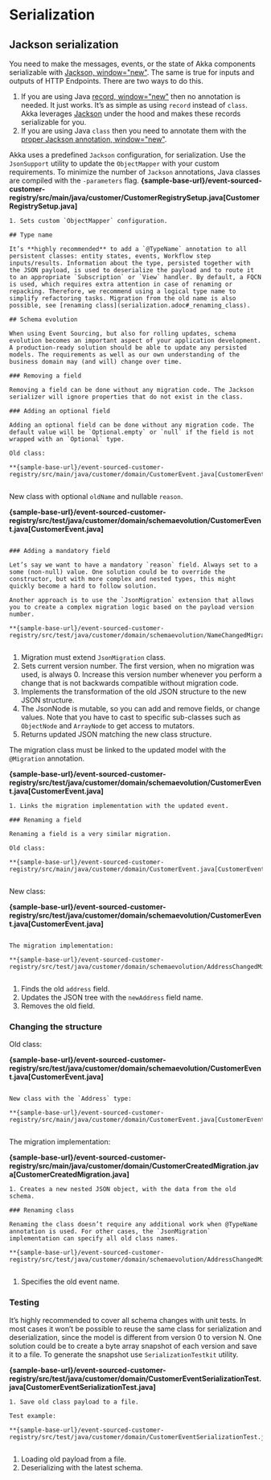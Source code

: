 # Serialization

## Jackson serialization

You need to make the messages, events, or the state of Akka components serializable with [Jackson, window="new"](https://github.com/FasterXML/jackson). The same is true for inputs and outputs of HTTP Endpoints. There are two ways to do this.

1. If you are using Java [record, window="new"](https://openjdk.org/jeps/395) then no annotation is needed. It just works. It’s as simple as using `record` instead of `class`. Akka leverages [Jackson](https://github.com/FasterXML/) under the hood and makes these records serializable for you.
2. If you are using Java `class` then you need to annotate them with the [proper Jackson annotation, window="new"](https://github.com/FasterXML/jackson-annotations#usage-general).

Akka uses a predefined `Jackson` configuration, for serialization. Use the `JsonSupport` utility to update the `ObjectMapper` with your custom requirements. To minimize the number of `Jackson` annotations, Java classes are compiled with the `-parameters` flag.
**{sample-base-url}/event-sourced-customer-registry/src/main/java/customer/CustomerRegistrySetup.java[CustomerRegistrySetup.java]**


```
1. Sets custom `ObjectMapper` configuration.

## Type name

It’s **highly recommended** to add a `@TypeName` annotation to all persistent classes: entity states, events, Workflow step inputs/results. Information about the type, persisted together with the JSON payload, is used to deserialize the payload and to route it to an appropriate `Subscription` or `View` handler. By default, a FQCN is used, which requires extra attention in case of renaming or repacking. Therefore, we recommend using a logical type name to simplify refactoring tasks. Migration from the old name is also possible, see [renaming class](serialization.adoc#_renaming_class).

## Schema evolution

When using Event Sourcing, but also for rolling updates, schema evolution becomes an important aspect of your application development. A production-ready solution should be able to update any persisted models. The requirements as well as our own understanding of the business domain may (and will) change over time.

### Removing a field

Removing a field can be done without any migration code. The Jackson serializer will ignore properties that do not exist in the class.

### Adding an optional field

Adding an optional field can be done without any migration code. The default value will be `Optional.empty` or `null` if the field is not wrapped with an `Optional` type.

Old class:

**{sample-base-url}/event-sourced-customer-registry/src/main/java/customer/domain/CustomerEvent.java[CustomerEvent.java]**


```

New class with optional `oldName` and nullable `reason`.

**{sample-base-url}/event-sourced-customer-registry/src/test/java/customer/domain/schemaevolution/CustomerEvent.java[CustomerEvent.java]**


```

### Adding a mandatory field

Let’s say we want to have a mandatory `reason` field. Always set to a some (non-null) value. One solution could be to override the constructor, but with more complex and nested types, this might quickly become a hard to follow solution.

Another approach is to use the `JsonMigration` extension that allows you to create a complex migration logic based on the payload version number.

**{sample-base-url}/event-sourced-customer-registry/src/test/java/customer/domain/schemaevolution/NameChangedMigration.java[NameChangedMigration.java]**


```
1. Migration must extend `JsonMigration` class.
2. Sets current version number. The first version, when no migration was used, is always 0. Increase this version number whenever you perform a change that is not backwards compatible without migration code.
3. Implements the transformation of the old JSON structure to the new JSON structure.
4. The JsonNode is mutable, so you can add and remove fields, or change values. Note that you have to cast to specific sub-classes such as `ObjectNode` and `ArrayNode` to get access to mutators.
5. Returns updated JSON matching the new class structure.

The migration class must be linked to the updated model with the `@Migration` annotation.

**{sample-base-url}/event-sourced-customer-registry/src/test/java/customer/domain/schemaevolution/CustomerEvent.java[CustomerEvent.java]**


```
1. Links the migration implementation with the updated event.

### Renaming a field

Renaming a field is a very similar migration.

Old class:

**{sample-base-url}/event-sourced-customer-registry/src/main/java/customer/domain/CustomerEvent.java[CustomerEvent.java]**


```

New class:

**{sample-base-url}/event-sourced-customer-registry/src/test/java/customer/domain/schemaevolution/CustomerEvent.java[CustomerEvent.java]**


```

The migration implementation:

**{sample-base-url}/event-sourced-customer-registry/src/test/java/customer/domain/schemaevolution/AddressChangedMigration.java[AddressChangedMigration.java]**


```
1. Finds the old `address` field.
2. Updates the JSON tree with the `newAddress` field name.
3. Removes the old field.

### Changing the structure

Old class:

**{sample-base-url}/event-sourced-customer-registry/src/test/java/customer/domain/schemaevolution/CustomerEvent.java[CustomerEvent.java]**


```

New class with the `Address` type:

**{sample-base-url}/event-sourced-customer-registry/src/main/java/customer/domain/CustomerEvent.java[CustomerEvent.java]**


```

The migration implementation:

**{sample-base-url}/event-sourced-customer-registry/src/main/java/customer/domain/CustomerCreatedMigration.java[CustomerCreatedMigration.java]**


```
1. Creates a new nested JSON object, with the data from the old schema.

### Renaming class

Renaming the class doesn’t require any additional work when @TypeName annotation is used. For other cases, the `JsonMigration` implementation can specify all old class names.

**{sample-base-url}/event-sourced-customer-registry/src/test/java/customer/domain/schemaevolution/AddressChangedMigration.java[AddressChangedMigration.java]**


```
1. Specifies the old event name.

### Testing

It’s highly recommended to cover all schema changes with unit tests. In most cases it won’t be possible to reuse the same class for serialization and deserialization, since the model is different from version 0 to version N. One solution could be to create a byte array snapshot of each version and save it to a file. To generate the snapshot use `SerializationTestkit` utility.

**{sample-base-url}/event-sourced-customer-registry/src/test/java/customer/domain/CustomerEventSerializationTest.java[CustomerEventSerializationTest.java]**


```
1. Save old class payload to a file.

Test example:

**{sample-base-url}/event-sourced-customer-registry/src/test/java/customer/domain/CustomerEventSerializationTest.java[CustomerEventSerializationTest.java]**


```
1. Loading old payload from a file.
2. Deserializing with the latest schema.
